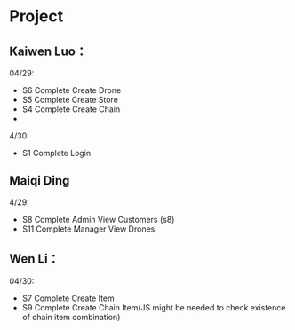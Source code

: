 # Project 
## Kaiwen Luo：
04/29:
- S6 Complete Create Drone
- S5 Complete Create Store
- S4 Complete Create Chain
- 
4/30:
- S1 Complete Login

## Maiqi Ding
4/29:
- S8 Complete Admin View Customers (s8)
- S11 Complete Manager View Drones


## Wen Li：
04/30:
- S7 Complete Create Item
- S9 Complete Create Chain Item(JS might be needed to check existence of chain item combination)


